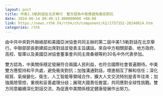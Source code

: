 ```yaml
---
layout: post
title: 中美1.5軌對話在北京舉行　雙方認為中美應避免衝突對抗
date: 2024-06-14 00:49:13.000000000 +08:00
link: https://news.rthk.hk/rthk/ch/component/k2/1757352-20240614.htm
categories: rthk
---
```


由中共中央對外聯絡部和美國亞洲協會共同主辦的第二屆中美1.5軌對話在北京舉行。中聯部部長劉建超出席對話並發表主旨講話。來自中方相關部委、地方政府、高校、智庫以及美國亞洲協會董事會共同主席桑頓等約30名中外代表參加。

雙方認為，中美關係穩定發展符合兩國人民利益，也符合國際社會普遍期待。中美雙方應堅持和平共處，避免衝突對抗；加強溝通對話，增進相互了解和信任；深化經貿、氣候變化、衛生、人工智能等領域合作，擴大人文交流特別是青年往來；加強風險管控，重視和妥善處理分歧；展現大國責任擔當，共同應對全球性挑戰。雙方同意繼續深化對話交流，為促進中美關係穩定健康發展作出努力。

